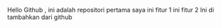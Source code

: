 Hello Github , ini adalah repositori pertama saya
ini fitur 1
ini fitur 2
Ini di tambahkan dari github
